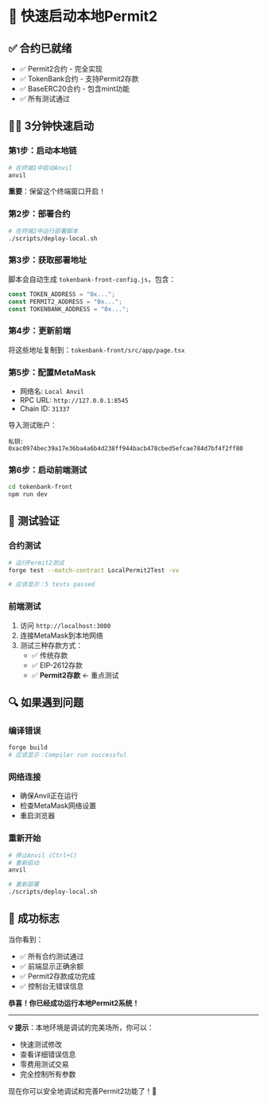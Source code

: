 # 🚀 快速启动本地Permit2

## ✅ **合约已就绪**
- ✅ Permit2合约 - 完全实现
- ✅ TokenBank合约 - 支持Permit2存款
- ✅ BaseERC20合约 - 包含mint功能
- ✅ 所有测试通过

## 🏃‍♂️ **3分钟快速启动**

### **第1步：启动本地链**
```bash
# 在终端1中启动Anvil
anvil
```
**重要**：保留这个终端窗口开启！

### **第2步：部署合约**
```bash
# 在终端2中运行部署脚本
./scripts/deploy-local.sh
```

### **第3步：获取部署地址**
脚本会自动生成 `tokenbank-front-config.js`，包含：
```javascript
const TOKEN_ADDRESS = "0x...";
const PERMIT2_ADDRESS = "0x...";  
const TOKENBANK_ADDRESS = "0x...";
```

### **第4步：更新前端**
将这些地址复制到：`tokenbank-front/src/app/page.tsx`

### **第5步：配置MetaMask**
- 网络名: `Local Anvil`
- RPC URL: `http://127.0.0.1:8545`
- Chain ID: `31337`

导入测试账户：
```
私钥: 0xac0974bec39a17e36ba4a6b4d238ff944bacb478cbed5efcae784d7bf4f2ff80
```

### **第6步：启动前端测试**
```bash
cd tokenbank-front
npm run dev
```

## 🧪 **测试验证**

### **合约测试**
```bash
# 运行Permit2测试
forge test --match-contract LocalPermit2Test -vv

# 应该显示：5 tests passed
```

### **前端测试**
1. 访问 `http://localhost:3000`
2. 连接MetaMask到本地网络
3. 测试三种存款方式：
   - ✅ 传统存款
   - ✅ EIP-2612存款
   - ✅ **Permit2存款** ← 重点测试

## 🔍 **如果遇到问题**

### **编译错误**
```bash
forge build
# 应该显示：Compiler run successful
```

### **网络连接**
- 确保Anvil正在运行
- 检查MetaMask网络设置
- 重启浏览器

### **重新开始**
```bash
# 停止Anvil (Ctrl+C)
# 重新启动
anvil

# 重新部署
./scripts/deploy-local.sh
```

## 🎯 **成功标志**

当你看到：
- ✅ 所有合约测试通过
- ✅ 前端显示正确余额
- ✅ Permit2存款成功完成
- ✅ 控制台无错误信息

**恭喜！你已经成功运行本地Permit2系统！**

---

**💡 提示**：本地环境是调试的完美场所，你可以：
- 快速测试修改
- 查看详细错误信息
- 零费用测试交易
- 完全控制所有参数

现在你可以安全地调试和完善Permit2功能了！🎉 